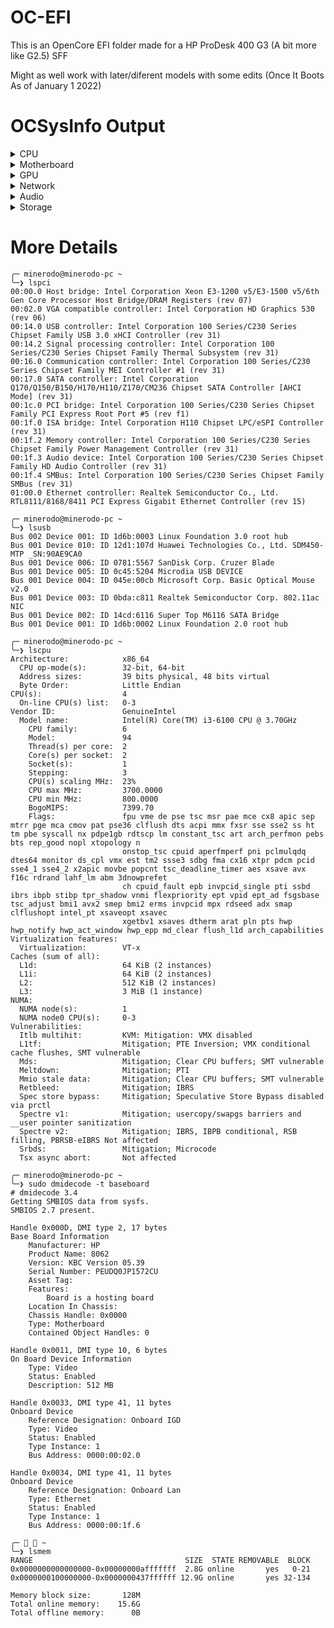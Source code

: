 # OC-EFI

This is an OpenCore EFI folder made for a HP ProDesk 400 G3 (A bit more like G2.5) SFF

Might as well work with later/diferent models with some edits (Once It Boots As of January 1 2022)

# OCSysInfo Output
<details>
  <summary>CPU</summary>
  
  - Intel(R) Core(TM) i3-6100 CPU @ 3.70GHz
    - SSE: SSE4.2
    - SSSE3: Supported
    - Cores: 2
    - Threads: 4
    - Codename: Skylake
</details>

<details>
  <summary>Motherboard</summary>
  
  - Model: 8062
  - Vendor: HP
</details>

<details>
  <summary>GPU</summary>
  
  - HD Graphics 530
    - Device ID: 0x1912
    - Vendor: 0x8086
    - ACPI Path: \_SB_.PCI0.GFX0
    - PCI Path: PciRoot(0x0)/Pci(0x2,0x0)
</details>

<details>
  <summary>Network</summary>
  
  - RTL8111/8168/8411 PCI Express Gigabit Ethernet Controller
    - Device ID: 0x8168
    - Vendor: 0x10ec
    - ACPI Path: \_SB_.PCI0.RP05.PXSX
    - PCI Path: PciRoot(0x0)/Pci(0x1c,0x0)/Pci(0x0,0x0)
</details>

<details>
  <summary>Audio</summary>
  
  - 100 Series/C230 Series Chipset Family HD Audio Controller
    - Device ID: 0xa170
    - Vendor: 0x8086
    - ACPI Path: \_SB_.PCI0.HDAS
    - PCI Path: PciRoot(0x0)/Pci(0x1f,0x3)
    - Codec: ALC221
</details>

<details>
  <summary>Storage</summary>
  
  - Mass Storage Device
    - Type: Hard Disk Drive (HDD)
    - Connector: SCSI
    - Location: Internal
  - SanDisk Cruzer Blade
    - Type: Hard Disk Drive (HDD)
    - Connector: SCSI
    - Location: External
  - ATA WDC WD10EZEX-00B
    - Type: Hard Disk Drive (HDD)
    - Connector: SCSI
    - Location: Internal
</details>

# More Details
```
╭─ minerodo@minerodo-pc ~                                                                                                                                                                                                                                     
╰─❯ lspci
00:00.0 Host bridge: Intel Corporation Xeon E3-1200 v5/E3-1500 v5/6th Gen Core Processor Host Bridge/DRAM Registers (rev 07)
00:02.0 VGA compatible controller: Intel Corporation HD Graphics 530 (rev 06)
00:14.0 USB controller: Intel Corporation 100 Series/C230 Series Chipset Family USB 3.0 xHCI Controller (rev 31)
00:14.2 Signal processing controller: Intel Corporation 100 Series/C230 Series Chipset Family Thermal Subsystem (rev 31)
00:16.0 Communication controller: Intel Corporation 100 Series/C230 Series Chipset Family MEI Controller #1 (rev 31)
00:17.0 SATA controller: Intel Corporation Q170/Q150/B150/H170/H110/Z170/CM236 Chipset SATA Controller [AHCI Mode] (rev 31)
00:1c.0 PCI bridge: Intel Corporation 100 Series/C230 Series Chipset Family PCI Express Root Port #5 (rev f1)
00:1f.0 ISA bridge: Intel Corporation H110 Chipset LPC/eSPI Controller (rev 31)
00:1f.2 Memory controller: Intel Corporation 100 Series/C230 Series Chipset Family Power Management Controller (rev 31)
00:1f.3 Audio device: Intel Corporation 100 Series/C230 Series Chipset Family HD Audio Controller (rev 31)
00:1f.4 SMBus: Intel Corporation 100 Series/C230 Series Chipset Family SMBus (rev 31)
01:00.0 Ethernet controller: Realtek Semiconductor Co., Ltd. RTL8111/8168/8411 PCI Express Gigabit Ethernet Controller (rev 15)
```

```
╭─ minerodo@minerodo-pc ~                                                                                                                                                                                                                                    
╰─❯ lsusb
Bus 002 Device 001: ID 1d6b:0003 Linux Foundation 3.0 root hub
Bus 001 Device 010: ID 12d1:107d Huawei Technologies Co., Ltd. SDM450-MTP _SN:90AE9CA0
Bus 001 Device 006: ID 0781:5567 SanDisk Corp. Cruzer Blade
Bus 001 Device 005: ID 0c45:5204 Microdia USB DEVICE
Bus 001 Device 004: ID 045e:00cb Microsoft Corp. Basic Optical Mouse v2.0
Bus 001 Device 003: ID 0bda:c811 Realtek Semiconductor Corp. 802.11ac NIC
Bus 001 Device 002: ID 14cd:6116 Super Top M6116 SATA Bridge
Bus 001 Device 001: ID 1d6b:0002 Linux Foundation 2.0 root hub
```

```
╭─ minerodo@minerodo-pc ~                                                                                                                                                                                                                                     
╰─❯ lscpu 
Architecture:            x86_64
  CPU op-mode(s):        32-bit, 64-bit
  Address sizes:         39 bits physical, 48 bits virtual
  Byte Order:            Little Endian
CPU(s):                  4
  On-line CPU(s) list:   0-3
Vendor ID:               GenuineIntel
  Model name:            Intel(R) Core(TM) i3-6100 CPU @ 3.70GHz
    CPU family:          6
    Model:               94
    Thread(s) per core:  2
    Core(s) per socket:  2
    Socket(s):           1
    Stepping:            3
    CPU(s) scaling MHz:  23%
    CPU max MHz:         3700.0000
    CPU min MHz:         800.0000
    BogoMIPS:            7399.70
    Flags:               fpu vme de pse tsc msr pae mce cx8 apic sep mtrr pge mca cmov pat pse36 clflush dts acpi mmx fxsr sse sse2 ss ht tm pbe syscall nx pdpe1gb rdtscp lm constant_tsc art arch_perfmon pebs bts rep_good nopl xtopology n
                         onstop_tsc cpuid aperfmperf pni pclmulqdq dtes64 monitor ds_cpl vmx est tm2 ssse3 sdbg fma cx16 xtpr pdcm pcid sse4_1 sse4_2 x2apic movbe popcnt tsc_deadline_timer aes xsave avx f16c rdrand lahf_lm abm 3dnowprefet
                         ch cpuid_fault epb invpcid_single pti ssbd ibrs ibpb stibp tpr_shadow vnmi flexpriority ept vpid ept_ad fsgsbase tsc_adjust bmi1 avx2 smep bmi2 erms invpcid mpx rdseed adx smap clflushopt intel_pt xsaveopt xsavec 
                         xgetbv1 xsaves dtherm arat pln pts hwp hwp_notify hwp_act_window hwp_epp md_clear flush_l1d arch_capabilities
Virtualization features: 
  Virtualization:        VT-x
Caches (sum of all):     
  L1d:                   64 KiB (2 instances)
  L1i:                   64 KiB (2 instances)
  L2:                    512 KiB (2 instances)
  L3:                    3 MiB (1 instance)
NUMA:                    
  NUMA node(s):          1
  NUMA node0 CPU(s):     0-3
Vulnerabilities:         
  Itlb multihit:         KVM: Mitigation: VMX disabled
  L1tf:                  Mitigation; PTE Inversion; VMX conditional cache flushes, SMT vulnerable
  Mds:                   Mitigation; Clear CPU buffers; SMT vulnerable
  Meltdown:              Mitigation; PTI
  Mmio stale data:       Mitigation; Clear CPU buffers; SMT vulnerable
  Retbleed:              Mitigation; IBRS
  Spec store bypass:     Mitigation; Speculative Store Bypass disabled via prctl
  Spectre v1:            Mitigation; usercopy/swapgs barriers and __user pointer sanitization
  Spectre v2:            Mitigation; IBRS, IBPB conditional, RSB filling, PBRSB-eIBRS Not affected
  Srbds:                 Mitigation; Microcode
  Tsx async abort:       Not affected
```

```
╭─ minerodo@minerodo-pc ~                                                                                                                                                                                                                                     
╰─❯ sudo dmidecode -t baseboard
# dmidecode 3.4
Getting SMBIOS data from sysfs.
SMBIOS 2.7 present.

Handle 0x000D, DMI type 2, 17 bytes
Base Board Information
	Manufacturer: HP
	Product Name: 8062
	Version: KBC Version 05.39
	Serial Number: PEUDQ0JP1572CU
	Asset Tag:  
	Features:
		Board is a hosting board
	Location In Chassis:  
	Chassis Handle: 0x0000
	Type: Motherboard
	Contained Object Handles: 0

Handle 0x0011, DMI type 10, 6 bytes
On Board Device Information
	Type: Video
	Status: Enabled
	Description: 512 MB

Handle 0x0033, DMI type 41, 11 bytes
Onboard Device
	Reference Designation: Onboard IGD
	Type: Video
	Status: Enabled
	Type Instance: 1
	Bus Address: 0000:00:02.0

Handle 0x0034, DMI type 41, 11 bytes
Onboard Device
	Reference Designation: Onboard Lan
	Type: Ethernet
	Status: Enabled
	Type Instance: 1
	Bus Address: 0000:00:1f.6
```
```
╭─   ~                                                                                                                                                                                                                                     
╰─❯ lsmem
RANGE                                  SIZE  STATE REMOVABLE  BLOCK
0x0000000000000000-0x00000000afffffff  2.8G online       yes   0-21
0x0000000100000000-0x0000000437ffffff 12.9G online       yes 32-134

Memory block size:       128M
Total online memory:    15.6G
Total offline memory:      0B
```

